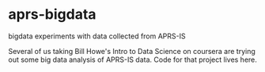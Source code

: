 aprs-bigdata
============

bigdata experiments with data collected from APRS-IS

Several of us taking Bill Howe's Intro to Data Science on coursera are trying out some
big data analysis of APRS-IS data. Code for that project lives here.



